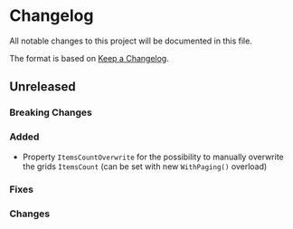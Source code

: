 # Changelog
All notable changes to this project will be documented in this file.

The format is based on [Keep a Changelog](http://keepachangelog.com/en/1.0.0/).

## Unreleased

### Breaking Changes

### Added
* Property `ItemsCountOverwrite` for the possibility to manually overwrite the grids `ItemsCount` (can be set with new `WithPaging()` overload)

### Fixes

### Changes